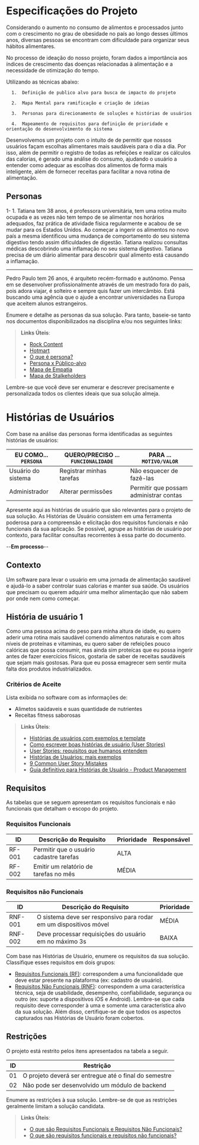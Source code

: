 # Especificações do Projeto

Considerando o aumento no consumo de alimentos e processados junto com o crescimento no grau de obesidade no país ao longo desses últimos anos, diversas pessoas se encontram com dificuldade para organizar seus hábitos alimentares.

No processo de ideação do nosso projeto, foram dados a importância aos índices de crescimento das doenças relacionadas à alimentação e a necessidade de otimização do tempo.

Utilizando as técnicas abaixo:

      1.  Definição de publico alvo para busca de impacto do projeto

      2.  Mapa Mental para ramificação e criação de ideias

      3.  Personas para direcionamento de soluções e histórias de usuários

      4.  Mapeamento de requisitos para definição de prioridade e orientação do desenvolvimento do sistema

Desenvolvemos um projeto com o intuito de de permitir que nossos usuários façam escolhas alimentares mais saudáveis para o dia a dia. Por isso, além de permitir o registro de todas as refeições e realizar os cálculos das calorias, é gerado uma análise do consumo, ajudando o usuário a entender como adequar as escolhas dos alimentos de forma mais inteligente, além de fornecer receitas para facilitar a nova rotina de alimentação.

## Personas

1- 1.	Tatiana tem 38 anos, é professora universitária, tem uma rotina muito ocupada e as vezes não tem tempo de se alimentar nos horários adequados, faz prática de atividade física regularmente e acabou de se mudar para os Estados Unidos. Ao começar a ingerir os alimentos no novo país a mesma identificou uma mudança de comportamento do seu sistema digestivo tendo assim dificuldades de digestão. Tatiana realizou consultas médicas descobrindo uma inflamação no seu sistema digestivo. Tatiana precisa de um diário alimentar para descobrir qual alimento está causando a inflamação.
_________________________________________________________________________________________________




Pedro Paulo tem 26 anos, é arquiteto recém-formado e autônomo. Pensa em se desenvolver profissionalmente através de um mestrado fora do país, pois adora viajar, é solteiro e sempre quis fazer um intercâmbio. Está buscando uma agência que o ajude a encontrar universidades na Europa que aceitem alunos estrangeiros.

Enumere e detalhe as personas da sua solução. Para tanto, baseie-se tanto nos documentos disponibilizados na disciplina e/ou nos seguintes links:

> **Links Úteis**:
> - [Rock Content](https://rockcontent.com/blog/personas/)
> - [Hotmart](https://blog.hotmart.com/pt-br/como-criar-persona-negocio/)
> - [O que é persona?](https://resultadosdigitais.com.br/blog/persona-o-que-e/)
> - [Persona x Público-alvo](https://flammo.com.br/blog/persona-e-publico-alvo-qual-a-diferenca/)
> - [Mapa de Empatia](https://resultadosdigitais.com.br/blog/mapa-da-empatia/)
> - [Mapa de Stalkeholders](https://www.racecomunicacao.com.br/blog/como-fazer-o-mapeamento-de-stakeholders/)
>
Lembre-se que você deve ser enumerar e descrever precisamente e personalizada todos os clientes ideais que sua solução almeja.

# Histórias de Usuários

Com base na análise das personas forma identificadas as seguintes histórias de usuários:

|EU COMO... `PERSONA`| QUERO/PRECISO ... `FUNCIONALIDADE` |PARA ... `MOTIVO/VALOR`                 |
|--------------------|------------------------------------|----------------------------------------|
|Usuário do sistema  | Registrar minhas tarefas           | Não esquecer de fazê-las               |
|Administrador       | Alterar permissões                 | Permitir que possam administrar contas |

Apresente aqui as histórias de usuário que são relevantes para o projeto de sua solução. As Histórias de Usuário consistem em uma ferramenta poderosa para a compreensão e elicitação dos requisitos funcionais e não funcionais da sua aplicação. Se possível, agrupe as histórias de usuário por contexto, para facilitar consultas recorrentes à essa parte do documento.

--**Em processo**--

## Contexto

Um software para levar o usuário em uma jornada de alimentação saudável e ajudá-lo a saber controlar suas calorias e manter sua saúde. Os usuários que precisam ou querem adquirir uma melhor alimentação que não sabem por onde nem como começar.

## História de usuário 1

Como uma pessoa acima do peso para minha altura de idade, eu quero aderir uma rotina mais saudável comendo alimentos naturais e com altos níveis de proteínas e vitaminas, eu quero saber de refeições pouco calóricas que possa consumir, mas ainda sim proteícas que eu possa ingerir antes de fazer exercícios físicos, gostaria de saber de receitas saudáveis que sejam mais gostosas. Para que eu possa emagrecer sem sentir muita falta dos produtos industrializados. 

### Critérios de Aceite 

Lista exibida no software com as informações de:
- Alimetos saúdaveis e suas quantidade de nutrientes
- Receitas fitness saborosas



> **Links Úteis**:
> - [Histórias de usuários com exemplos e template](https://www.atlassian.com/br/agile/project-management/user-stories)
> - [Como escrever boas histórias de usuário (User Stories)](https://medium.com/vertice/como-escrever-boas-users-stories-hist%C3%B3rias-de-usu%C3%A1rios-b29c75043fac)
> - [User Stories: requisitos que humanos entendem](https://www.luiztools.com.br/post/user-stories-descricao-de-requisitos-que-humanos-entendem/)
> - [Histórias de Usuários: mais exemplos](https://www.reqview.com/doc/user-stories-example.html)
> - [9 Common User Story Mistakes](https://airfocus.com/blog/user-story-mistakes/)
> - [Guia definitivo para Histórias de Usuário - Product Management](https://www.youtube.com/watch?v=pLJ3LxR292w)

## Requisitos

As tabelas que se seguem apresentam os requisitos funcionais e não funcionais que detalham o escopo do projeto.

### Requisitos Funcionais

|ID    | Descrição do Requisito  | Prioridade | Responsável |
|------|-----------------------------------------|----| ----|
|RF-001| Permitir que o usuário cadastre tarefas | ALTA |  |
|RF-002| Emitir um relatório de tarefas no mês   | MÉDIA | |


### Requisitos não Funcionais

|ID     | Descrição do Requisito  |Prioridade |
|-------|-------------------------|----|
|RNF-001| O sistema deve ser responsivo para rodar em um dispositivos móvel | MÉDIA | 
|RNF-002| Deve processar requisições do usuário em no máximo 3s |  BAIXA | 

Com base nas Histórias de Usuário, enumere os requisitos da sua solução. Classifique esses requisitos em dois grupos:

- [Requisitos Funcionais
 (RF)](https://pt.wikipedia.org/wiki/Requisito_funcional):
 correspondem a uma funcionalidade que deve estar presente na
  plataforma (ex: cadastro de usuário).
- [Requisitos Não Funcionais
  (RNF)](https://pt.wikipedia.org/wiki/Requisito_n%C3%A3o_funcional):
  correspondem a uma característica técnica, seja de usabilidade,
  desempenho, confiabilidade, segurança ou outro (ex: suporte a
  dispositivos iOS e Android).
Lembre-se que cada requisito deve corresponder à uma e somente uma
característica alvo da sua solução. Além disso, certifique-se de que
todos os aspectos capturados nas Histórias de Usuário foram cobertos.

## Restrições

O projeto está restrito pelos itens apresentados na tabela a seguir.

|ID| Restrição                                             |
|--|-------------------------------------------------------|
|01| O projeto deverá ser entregue até o final do semestre |
|02| Não pode ser desenvolvido um módulo de backend        |


Enumere as restrições à sua solução. Lembre-se de que as restrições geralmente limitam a solução candidata.

> **Links Úteis**:
> - [O que são Requisitos Funcionais e Requisitos Não Funcionais?](https://codificar.com.br/requisitos-funcionais-nao-funcionais/)
> - [O que são requisitos funcionais e requisitos não funcionais?](https://analisederequisitos.com.br/requisitos-funcionais-e-requisitos-nao-funcionais-o-que-sao/)
